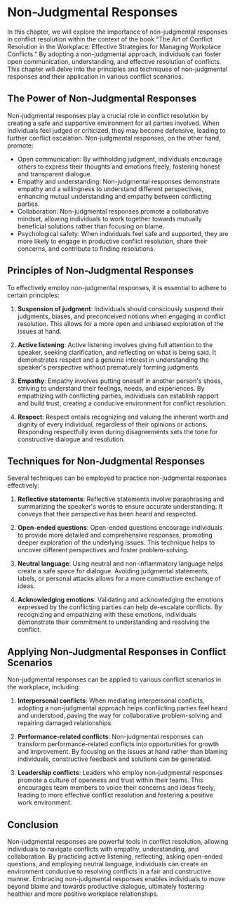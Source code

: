 Non-Judgmental Responses
=================================

In this chapter, we will explore the importance of non-judgmental responses in conflict resolution within the context of the book "The Art of Conflict Resolution in the Workplace: Effective Strategies for Managing Workplace Conflicts." By adopting a non-judgmental approach, individuals can foster open communication, understanding, and effective resolution of conflicts. This chapter will delve into the principles and techniques of non-judgmental responses and their application in various conflict scenarios.

**The Power of Non-Judgmental Responses**
-----------------------------------------

Non-judgmental responses play a crucial role in conflict resolution by creating a safe and supportive environment for all parties involved. When individuals feel judged or criticized, they may become defensive, leading to further conflict escalation. Non-judgmental responses, on the other hand, promote:

* Open communication: By withholding judgment, individuals encourage others to express their thoughts and emotions freely, fostering honest and transparent dialogue.
* Empathy and understanding: Non-judgmental responses demonstrate empathy and a willingness to understand different perspectives, enhancing mutual understanding and empathy between conflicting parties.
* Collaboration: Non-judgmental responses promote a collaborative mindset, allowing individuals to work together towards mutually beneficial solutions rather than focusing on blame.
* Psychological safety: When individuals feel safe and supported, they are more likely to engage in productive conflict resolution, share their concerns, and contribute to finding resolutions.

**Principles of Non-Judgmental Responses**
------------------------------------------

To effectively employ non-judgmental responses, it is essential to adhere to certain principles:

1. **Suspension of judgment**: Individuals should consciously suspend their judgments, biases, and preconceived notions when engaging in conflict resolution. This allows for a more open and unbiased exploration of the issues at hand.

2. **Active listening**: Active listening involves giving full attention to the speaker, seeking clarification, and reflecting on what is being said. It demonstrates respect and a genuine interest in understanding the speaker's perspective without prematurely forming judgments.

3. **Empathy**: Empathy involves putting oneself in another person's shoes, striving to understand their feelings, needs, and experiences. By empathizing with conflicting parties, individuals can establish rapport and build trust, creating a conducive environment for conflict resolution.

4. **Respect**: Respect entails recognizing and valuing the inherent worth and dignity of every individual, regardless of their opinions or actions. Responding respectfully even during disagreements sets the tone for constructive dialogue and resolution.

**Techniques for Non-Judgmental Responses**
-------------------------------------------

Several techniques can be employed to practice non-judgmental responses effectively:

1. **Reflective statements**: Reflective statements involve paraphrasing and summarizing the speaker's words to ensure accurate understanding. It conveys that their perspective has been heard and respected.

2. **Open-ended questions**: Open-ended questions encourage individuals to provide more detailed and comprehensive responses, promoting deeper exploration of the underlying issues. This technique helps to uncover different perspectives and foster problem-solving.

3. **Neutral language**: Using neutral and non-inflammatory language helps create a safe space for dialogue. Avoiding judgmental statements, labels, or personal attacks allows for a more constructive exchange of ideas.

4. **Acknowledging emotions**: Validating and acknowledging the emotions expressed by the conflicting parties can help de-escalate conflicts. By recognizing and empathizing with these emotions, individuals demonstrate their commitment to understanding and resolving the conflict.

**Applying Non-Judgmental Responses in Conflict Scenarios**
-----------------------------------------------------------

Non-judgmental responses can be applied to various conflict scenarios in the workplace, including:

1. **Interpersonal conflicts**: When mediating interpersonal conflicts, adopting a non-judgmental approach helps conflicting parties feel heard and understood, paving the way for collaborative problem-solving and repairing damaged relationships.

2. **Performance-related conflicts**: Non-judgmental responses can transform performance-related conflicts into opportunities for growth and improvement. By focusing on the issues at hand rather than blaming individuals, constructive feedback and solutions can be generated.

3. **Leadership conflicts**: Leaders who employ non-judgmental responses promote a culture of openness and trust within their teams. This encourages team members to voice their concerns and ideas freely, leading to more effective conflict resolution and fostering a positive work environment.

**Conclusion**
--------------

Non-judgmental responses are powerful tools in conflict resolution, allowing individuals to navigate conflicts with empathy, understanding, and collaboration. By practicing active listening, reflecting, asking open-ended questions, and employing neutral language, individuals can create an environment conducive to resolving conflicts in a fair and constructive manner. Embracing non-judgmental responses enables individuals to move beyond blame and towards productive dialogue, ultimately fostering healthier and more positive workplace relationships.

